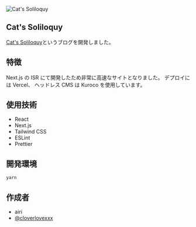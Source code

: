 ![Cat's Soliloquy](https://user-images.githubusercontent.com/69450341/116850695-09ed0980-ac2c-11eb-84d9-a1d681355928.png "Cat's Soliloquy")

## Cat's Soliloquy

[Cat's Soliloquy](https://cat-soliloquy.vercel.app/)というブログを開発しました。

## 特徴

Next.js の ISR にて開発したため非常に高速なサイトとなりました。
デプロイには Vercel、
ヘッドレス CMS は Kuroco を使用しています。

## 使用技術

- React
- Next.js
- Tailwind CSS
- ESLint
- Prettier

## 開発環境

```bash
yarn
```

## 作成者

- airi
- [@cloverlovexxx](https://twitter.com/cloverlovexxx)
